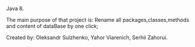 Java 8.

The main purpose of that project is:
Rename all packages,classes,methods and content of dataBase by one click;

Created by:
Oleksandr Sulzhenko,
Yahor Viarenich,
Serhii Zahorui.


